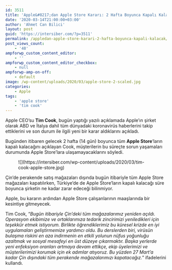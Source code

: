 ```yaml
---
id: 3511
title: 'Apple&#8217;dan Apple Store Kararı: 2 Hafta Boyunca Kapalı Kalacak'
date: '2020-03-14T21:00:00+03:00'
author: 'Ahmet Can Bilici'
layout: post
guid: 'https://intersiber.com/?p=3511'
permalink: /appledan-apple-store-karari-2-hafta-boyunca-kapali-kalacak/
post_views_count:
    - '48'
ampforwp_custom_content_editor:
    - ''
ampforwp_custom_content_editor_checkbox:
    - null
ampforwp-amp-on-off:
    - default
image: /wp-content/uploads/2020/03/apple-store-2-scaled.jpg
categories:
    - Apple
tags:
    - 'apple store'
    - 'tim cook'
---
```


Apple CEO’su **Tim Cook**, bugün yaptığı yazılı açıklamada Apple’ın şirket olarak ABD ve İtalya dahil tüm dünyadaki koronavirüs haberlerini takip ettiklerini ve son durum ile ilgili yeni bir karar aldıklarını açıkladı.

Bugünden itibaren gelecek 2 hafta (14 gün) boyunca tüm **Apple Store**‘ların kapalı kalacağını açıklayan Cook, müşterilerin bu süreçte sorun yaşamaları durumunda Apple Store’lara ulaşamayacaklarını söyledi.

<figure class="wp-block-image size-large">![](https://intersiber.com/wp-content/uploads/2020/03/tim-cook-apple-store.jpg)</figure>Çin’de perakende satış mağazaları dışında bugün itibariyle tüm Apple Store mağazaları kapatılırken, Türkiye’de de Apple Store’ların kapalı kalacağı süre boyunca şirketin ne kadar zarar edeceği bilinmiyor.

Apple, bu kararın ardından Apple Store çalışanlarının maaşlarında bir kesintiye gitmeyecek.

Tim Cook, “*Bugün itibariyle Çin’deki tüm mağazalarımız yeniden açıldı. Operasyon ekibimize ve ortaklarımıza tedarik zincirimizi yeniledikleri için teşekkür etmek istiyorum. Birlikte öğrendiklerimiz bu küresel krizde en iyi uygulamaları geliştirmemize yardımcı oldu. Bu derslerden biri, virüsün bulaşma riskini en aza indirmenin en etkili yolunun nüfus yoğunluğu azaltmak ve sosyal mesafeyi en üst düzeye çıkarmaktır. Başka yerlerde yeni enfeksiyon oranları artmaya devam ettikçe, ekip üyelerimizi ve müşterilerimizi korumak için ek adımlar atıyoruz. Bu yüzden 27 Mart’a kadar Çin dışındaki tüm perakende mağazalarımızı kapatacağız.*” ifadelerini kullandı.